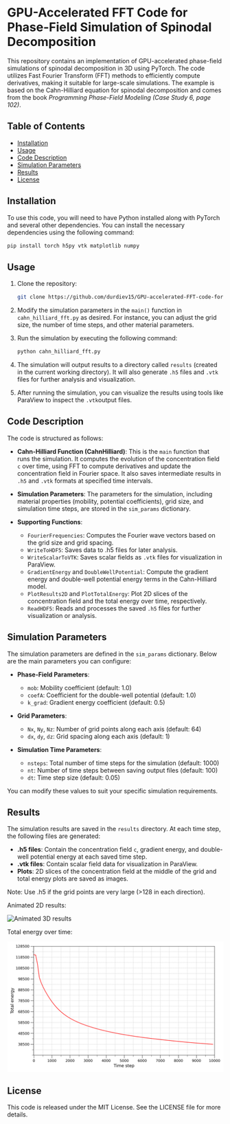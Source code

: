 # GPU-Accelerated FFT Code for Phase-Field Simulation of Spinodal Decomposition

This repository contains an implementation of GPU-accelerated phase-field simulations of spinodal decomposition in 3D using PyTorch. The code utilizes Fast Fourier Transform (FFT) methods to efficiently compute derivatives, making it suitable for large-scale simulations. The example is based on the Cahn-Hilliard equation for spinodal decomposition and comes from the book *Programming Phase-Field Modeling (Case Study 6, page 102)*.

## Table of Contents

- [Installation](#installation)
- [Usage](#usage)
- [Code Description](#code-description)
- [Simulation Parameters](#simulation-parameters)
- [Results](#results)
- [License](#license)

## Installation

To use this code, you will need to have Python installed along with PyTorch and several other dependencies. You can install the necessary dependencies using the following command:

```bash
pip install torch h5py vtk matplotlib numpy
```

## Usage

1. Clone the repository:
    ```bash
    git clone https://github.com/durdiev15/GPU-accelerated-FFT-code-for-phase-field-simulation-of-spinodal-decomposition.git
    ```

2. Modify the simulation parameters in the `main()` function in `cahn_hilliard_fft.py` as desired. For instance, you can adjust the grid size, the number of time steps, and other material parameters.

3. Run the simulation by executing the following command:
    ```bash
    python cahn_hilliard_fft.py
    ```

4. The simulation will output results to a directory called `results` (created in the current working directory). It will also generate `.h5` files and `.vtk` files for further analysis and visualization.

5. After running the simulation, you can visualize the results using tools like ParaView to inspect the `.vtk`output files.

## Code Description

The code is structured as follows:

* **Cahn-Hilliard Function (CahnHilliard)**: This is the `main` function that runs the simulation. It computes the evolution of the concentration field `c` over time, using FFT to compute derivatives and update the concentration field in Fourier space. It also saves intermediate results in `.h5` and `.vtk` formats at specified time intervals.

* **Simulation Parameters**: The parameters for the simulation, including material properties (mobility, potential coefficients), grid size, and simulation time steps, are stored in the `sim_params` dictionary.

* **Supporting Functions**:

    * `FourierFrequencies`: Computes the Fourier wave vectors based on the grid size and grid spacing.
    * `WriteToHDF5`: Saves data to .h5 files for later analysis.
    * `WriteScalarToVTK`: Saves scalar fields as `.vtk` files for visualization in ParaView.
    * `GradientEnergy` and `DoubleWellPotential`: Compute the gradient energy and double-well potential energy terms in the Cahn-Hilliard model.
    * `PlotResults2D` and `PlotTotalEnergy`: Plot 2D slices of the concentration field and the total energy over time, respectively.
    * `ReadHDF5`: Reads and processes the saved `.h5` files for further visualization or analysis.

## Simulation Parameters

The simulation parameters are defined in the `sim_params` dictionary. Below are the main parameters you can configure:

* **Phase-Field Parameters**:

    * `mob`: Mobility coefficient (default: 1.0)
    * `coefA`: Coefficient for the double-well potential (default: 1.0)
    * `k_grad`: Gradient energy coefficient (default: 0.5)

* **Grid Parameters**:

    * `Nx`, `Ny`, `Nz`: Number of grid points along each axis (default: 64)
    * `dx`, `dy`, `dz`: Grid spacing along each axis (default: 1)

* **Simulation Time Parameters**:

    * `nsteps`: Total number of time steps for the simulation (default: 1000)
    * `nt`: Number of time steps between saving output files (default: 100)
    * `dt`: Time step size (default: 0.05)

You can modify these values to suit your specific simulation requirements.

## Results

The simulation results are saved in the `results` directory. At each time step, the following files are generated:

* **.h5 files**: Contain the concentration field `c`, gradient energy, and double-well potential energy at each saved time step.
* **.vtk files**: Contain scalar field data for visualization in ParaView.
* **Plots**: 2D slices of the concentration field at the middle of the grid and total energy plots are saved as images.

Note: Use .h5 if the grid points are very large (>128 in each direction).

Animated 2D results:

![Animated 3D results](results/cahn_hilliard_3d.gif)

Total energy over time:

![Total energy over time](results/energy_time.png)

## License

This code is released under the MIT License. See the  LICENSE  file for more details.